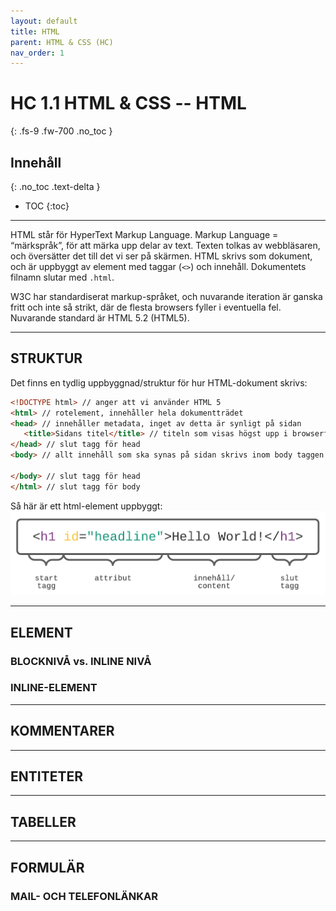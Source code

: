 ```yaml
---
layout: default
title: HTML
parent: HTML & CSS (HC)
nav_order: 1
---
```


# HC 1.1 HTML & CSS -- HTML
{: .fs-9 .fw-700 .no_toc }

## Innehåll
{: .no_toc .text-delta }

- TOC
{:toc}

---

HTML står för HyperText Markup Language. Markup Language = “märkspråk”, för att märka upp delar av text. Texten tolkas av webbläsaren, och översätter det till det vi ser på skärmen. HTML skrivs som dokument, och är uppbyggt av element med taggar (`<>`) och innehåll. Dokumentets filnamn slutar med `.html`.

W3C har standardiserat markup-språket, och nuvarande iteration är ganska fritt och inte så strikt, där de flesta browsers fyller i eventuella fel. Nuvarande standard är HTML 5.2 (HTML5).

---

## STRUKTUR

Det finns en tydlig uppbyggnad/struktur för hur HTML-dokument skrivs:
```html
<!DOCTYPE html> // anger att vi använder HTML 5
<html> // rotelement, innehåller hela dokumentträdet
<head> // innehåller metadata, inget av detta är synligt på sidan
   <title>Sidans titel</title> // titeln som visas högst upp i browserfönstret
</head> // slut tagg för head
<body> // allt innehåll som ska synas på sidan skrivs inom body taggen
  
</body> // slut tagg för head
</html> // slut tagg för body
``` 

Så här är ett html-element uppbyggt:
![html-syntax](../assets/html-tag.png)

---

## ELEMENT

### BLOCKNIVÅ vs. INLINE NIVÅ
### INLINE-ELEMENT

---

## KOMMENTARER

---

## ENTITETER

---

## TABELLER

---

## FORMULÄR
### MAIL- OCH TELEFONLÄNKAR